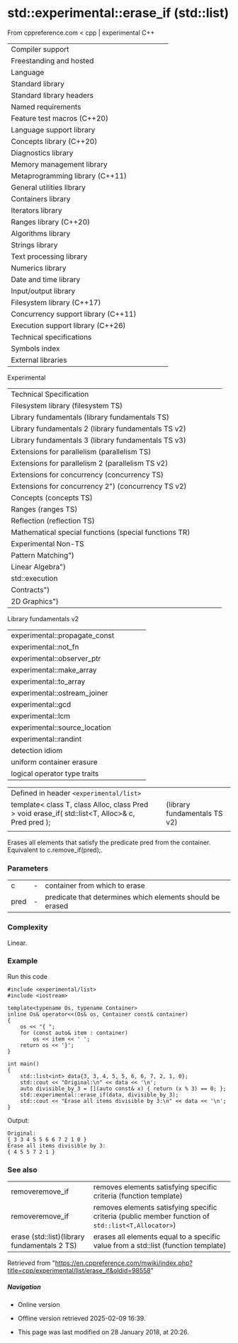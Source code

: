 # std::experimental::erase_if (std::list)

From cppreference.com
< cpp‎ | experimental
C++

|  |  |  |  |  |
| --- | --- | --- | --- | --- |
| Compiler support | | | | |
| Freestanding and hosted | | | | |
| Language | | | | |
| Standard library | | | | |
| Standard library headers | | | | |
| Named requirements | | | | |
| Feature test macros (C++20) | | | | |
| Language support library | | | | |
| Concepts library (C++20) | | | | |
| Diagnostics library | | | | |
| Memory management library | | | | |
| Metaprogramming library (C++11) | | | | |
| General utilities library | | | | |
| Containers library | | | | |
| Iterators library | | | | |
| Ranges library (C++20) | | | | |
| Algorithms library | | | | |
| Strings library | | | | |
| Text processing library | | | | |
| Numerics library | | | | |
| Date and time library | | | | |
| Input/output library | | | | |
| Filesystem library (C++17) | | | | |
| Concurrency support library (C++11) | | | | |
| Execution support library (C++26) | | | | |
| Technical specifications | | | | |
| Symbols index | | | | |
| External libraries | | | | |

Experimental

|  |  |  |  |  |
| --- | --- | --- | --- | --- |
| Technical Specification | | | | |
| Filesystem library (filesystem TS) | | | | |
| Library fundamentals (library fundamentals TS) | | | | |
| Library fundamentals 2 (library fundamentals TS v2) | | | | |
| Library fundamentals 3 (library fundamentals TS v3) | | | | |
| Extensions for parallelism (parallelism TS) | | | | |
| Extensions for parallelism 2 (parallelism TS v2) | | | | |
| Extensions for concurrency (concurrency TS) | | | | |
| Extensions for concurrency 2") (concurrency TS v2) | | | | |
| Concepts (concepts TS) | | | | |
| Ranges (ranges TS) | | | | |
| Reflection (reflection TS) | | | | |
| Mathematical special functions (special functions TR) | | | | |
| Experimental Non-TS | | | | |
| Pattern Matching") | | | | |
| Linear Algebra") | | | | |
| std::execution | | | | |
| Contracts") | | | | |
| 2D Graphics") | | | | |

Library fundamentals v2

|  |  |  |  |  |
| --- | --- | --- | --- | --- |
| experimental::propagate_const | | | | |
| experimental::not_fn | | | | |
| experimental::observer_ptr | | | | |
| experimental::make_array | | | | |
| experimental::to_array | | | | |
| experimental::ostream_joiner | | | | |
| experimental::gcd | | | | |
| experimental::lcm | | | | |
| experimental::source_location | | | | |
| experimental::randint | | | | |
| detection idiom | | | | |
| uniform container erasure | | | | |
| logical operator type traits | | | | |

|  |  |  |
| --- | --- | --- |
| Defined in header `<experimental/list>` |  |  |
| template< class T, class Alloc, class Pred >  void erase_if( std::list<T, Alloc>& c, Pred pred ); |  | (library fundamentals TS v2) |
|  |  |  |

Erases all elements that satisfy the predicate pred from the container. Equivalent to c.remove_if(pred);.

### Parameters

|  |  |  |
| --- | --- | --- |
| c | - | container from which to erase |
| pred | - | predicate that determines which elements should be erased |

### Complexity

Linear.

### Example

Run this code

```
#include <experimental/list>
#include <iostream>
 
template<typename Os, typename Container>
inline Os& operator<<(Os& os, Container const& container)
{
    os << "{ ";
    for (const auto& item : container)
        os << item << ' ';
    return os << '}';
}
 
int main()
{
    std::list<int> data{3, 3, 4, 5, 5, 6, 6, 7, 2, 1, 0};
    std::cout << "Original:\n" << data << '\n';
    auto divisible_by_3 = [](auto const& x) { return (x % 3) == 0; };
    std::experimental::erase_if(data, divisible_by_3);
    std::cout << "Erase all items divisible by 3:\n" << data << '\n';
}

```

Output:

```
Original:
{ 3 3 4 5 5 6 6 7 2 1 0 }
Erase all items divisible by 3:
{ 4 5 5 7 2 1 }

```

### See also

|  |  |
| --- | --- |
| removeremove_if | removes elements satisfying specific criteria   (function template) |
| removeremove_if | removes elements satisfying specific criteria   (public member function of `std::list<T,Allocator>`) |
| erase (std::list)(library fundamentals 2 TS) | erases all elements equal to a specific value from a std::list   (function template) |

Retrieved from "<https://en.cppreference.com/mwiki/index.php?title=cpp/experimental/list/erase_if&oldid=98558>"

##### Navigation

- Online version
- Offline version retrieved 2025-02-09 16:39.

- This page was last modified on 28 January 2018, at 20:26.